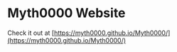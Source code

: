 # Myth0000 Website
Check it out at [https://myth0000.github.io/Myth0000/](https://myth0000.github.io/Myth0000/)
